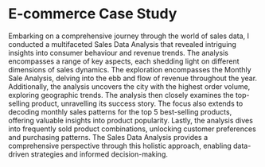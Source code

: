 # E-commerce Case Study 

Embarking on a comprehensive journey through the world of sales data, I conducted a multifaceted Sales Data Analysis that revealed intriguing insights into consumer behaviour and revenue trends. The analysis encompasses a range of key aspects, each shedding light on different dimensions of sales dynamics. The exploration encompasses the Monthly Sale Analysis, delving into the ebb and flow of revenue throughout the year. Additionally, the analysis uncovers the city with the highest order volume, exploring geographic trends. The analysis then closely examines the top-selling product, unravelling its success story. The focus also extends to decoding monthly sales patterns for the top 5 best-selling products, offering valuable insights into product popularity. Lastly, the analysis dives into frequently sold product combinations, unlocking customer preferences and purchasing patterns. The Sales Data Analysis provides a comprehensive perspective through this holistic approach, enabling data-driven strategies and informed decision-making.
